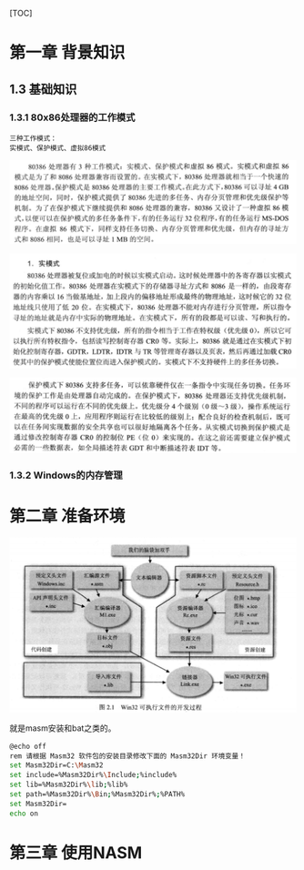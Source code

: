 [TOC]





# 第一章 背景知识

## 1.3 基础知识

### 1.3.1  80x86处理器的工作模式

```
三种工作模式：
实模式、保护模式、虚拟86模式
```

![image-20210702212544707](readme/image-20210702212544707.png)

![image-20210702213119740](readme/image-20210702213119740.png)

![image-20210702212714948](readme/image-20210702212714948.png)



### 1.3.2 Windows的内存管理



# 第二章 准备环境

![image-20210702223207339](readme/image-20210702223207339.png)

就是masm安装和bat之类的。

```sh
@echo off
rem 请根据 Masm32 软件包的安装目录修改下面的 Masm32Dir 环境变量！
set Masm32Dir=C:\Masm32
set include=%Masm32Dir%\Include;%include%
set lib=%Masm32Dir%\lib;%lib%
set path=%Masm32Dir%\Bin;%Masm32Dir%;%PATH%
set Masm32Dir=
echo on
```





# 第三章 使用NASM

































